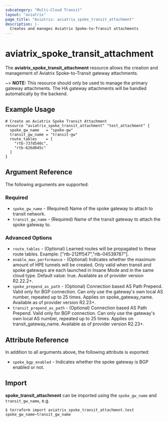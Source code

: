 ```yaml
---
subcategory: "Multi-Cloud Transit"
layout: "aviatrix"
page_title: "Aviatrix: aviatrix_spoke_transit_attachment"
description: |-
  Creates and manages Aviatrix Spoke-to-Transit attachments
---
```


# aviatrix_spoke_transit_attachment

The **aviatrix_spoke_transit_attachment** resource allows the creation and management of Aviatrix Spoke-to-Transit gateway attachments.

~> **NOTE:** This resource should only be used to manage the primary gateway attachments. The HA gateway attachments will be handled automatically by the backend.

## Example Usage

```hcl
# Create an Aviatrix Spoke Transit Attachment
resource "aviatrix_spoke_transit_attachment" "test_attachment" {
  spoke_gw_name   = "spoke-gw"
  transit_gw_name = "transit-gw"
  route_tables    = [
    "rtb-737d540c",
    "rtb-626d045c"
  ]
}
```

## Argument Reference

The following arguments are supported:

### Required
* `spoke_gw_name` - (Required) Name of the spoke gateway to attach to transit network.
* `transit_gw_name` - (Required) Name of the transit gateway to attach the spoke gateway to.

### Advanced Options
* `route_tables` - (Optional) Learned routes will be propagated to these route tables. Example: ["rtb-212ff547","rtb-04539787"].
* `enable_max_performance` - (Optional) Indicates whether the maximum amount of HPE tunnels will be created. Only valid when transit and spoke gateways are each launched in Insane Mode and in the same cloud type. Default value: true. Available as of provider version R2.22.2+.
* `spoke_prepend_as_path` - (Optional) Connection based AS Path Prepend. Valid only for BGP connection. Can only use the gateway's own local AS number, repeated up to 25 times. Applies on spoke_gateway_name. Available as of provider version R2.23+.
* `transit_prepend_as_path` - (Optional) Connection based AS Path Prepend. Valid only for BGP connection. Can only use the gateway's own local AS number, repeated up to 25 times. Applies on transit_gateway_name. Available as of provider version R2.23+.

## Attribute Reference

In addition to all arguments above, the following attribute is exported:

* `spoke_bgp_enabled` - Indicates whether the spoke gateway is BGP enabled or not.

## Import

**spoke_transit_attachment** can be imported using the `spoke_gw_name` and `transit_gw_name`, e.g.

```
$ terraform import aviatrix_spoke_transit_attachment.test spoke_gw_name~transit_gw_name
```

